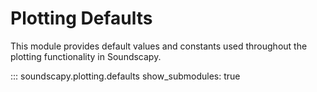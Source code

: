 # Plotting Defaults

This module provides default values and constants used throughout the plotting functionality in Soundscapy.

::: soundscapy.plotting.defaults
show_submodules: true
